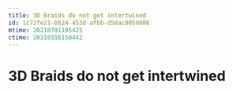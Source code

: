 ```yaml
---
title: 3D Braids do not get intertwined
id: 1c72fe21-bb24-453d-afbb-d58ac0059086
mtime: 20210701195425
ctime: 20210316150442
---
```


# 3D Braids do not get intertwined
